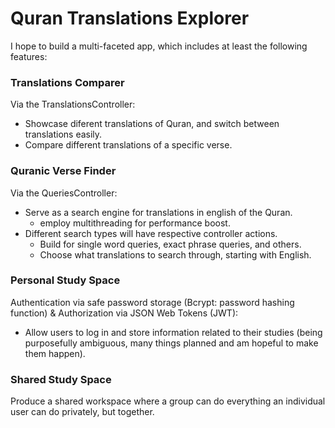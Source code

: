 # Quran Translations Explorer

I hope to build a multi-faceted app, which includes at least the following features:

### Translations Comparer

Via the TranslationsController:
* Showcase diferent translations of Quran, and switch between translations easily.
* Compare different translations of a specific verse.

### Quranic Verse Finder

Via the QueriesController:
* Serve as a search engine for translations in english of the Quran.
  * employ multithreading for performance boost.
* Different search types will have respective controller actions. 
  * Build for single word queries, exact phrase queries, and others.
  * Choose what translations to search through, starting with English.
  
### Personal Study Space

Authentication via safe password storage (Bcrypt: password hashing function) & Authorization via JSON Web Tokens (JWT):
* Allow users to log in and store information related to their studies (being purposefully ambiguous, many things planned and am hopeful to make them happen).

### Shared Study Space

Produce a shared workspace where a group can do everything an individual user can do privately, but together.
